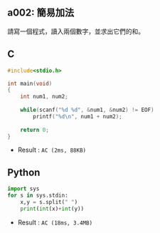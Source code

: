 ## a002: 簡易加法

請寫一個程式，讀入兩個數字，並求出它們的和。

## C
```C
#include<stdio.h>

int main(void)
{
	int num1, num2;
	
	while(scanf("%d %d", &num1, &num2) != EOF)
		printf("%d\n", num1 + num2);
	
	return 0;
}
```
  * Result : `AC (2ms, 88KB)`
  
## Python
```python
import sys
for s in sys.stdin:
    x,y = s.split(" ")
    print(int(x)+int(y))
````
  * Result : `AC (18ms, 3.4MB)`
